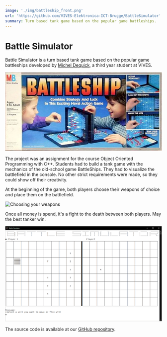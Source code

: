```yaml
---
image: './img/battleship_front.png'
url: 'https://github.com/VIVES-Elektronica-ICT-Brugge/BattleSimulator'
summary: Turn based tank game based on the popular game battleships.
---
```



# Battle Simulator

Battle Simulator is a turn based tank game based on the popular game battleships developed by [Michel Dequick](https://github.com/MichelDequick), a third year student at VIVES.

![Old-school BattleShips](./img/battleships.jpg)

The project was an assignment for the course Object Oriented Programming with C++. Students had to build a tank game with the mechanics of the old-school game BattleShips. They had to visualize the battlefield in the console. No other strict requirements were made, so they could show off their creativity.

At the beginning of the game, both players choose their weapons of choice and place them on the battlefield.

![Choosing your weapons](./img/tanks.jpg)

Once all money is spend, it's a fight to the death between both players. May the best tanker win.

![Screenshot of BattleSimulator](./img/battle_simulator.png)

The source code is available at our [GitHub repository](https://github.com/VIVES-Elektronica-ICT-Brugge/BattleSimulator).